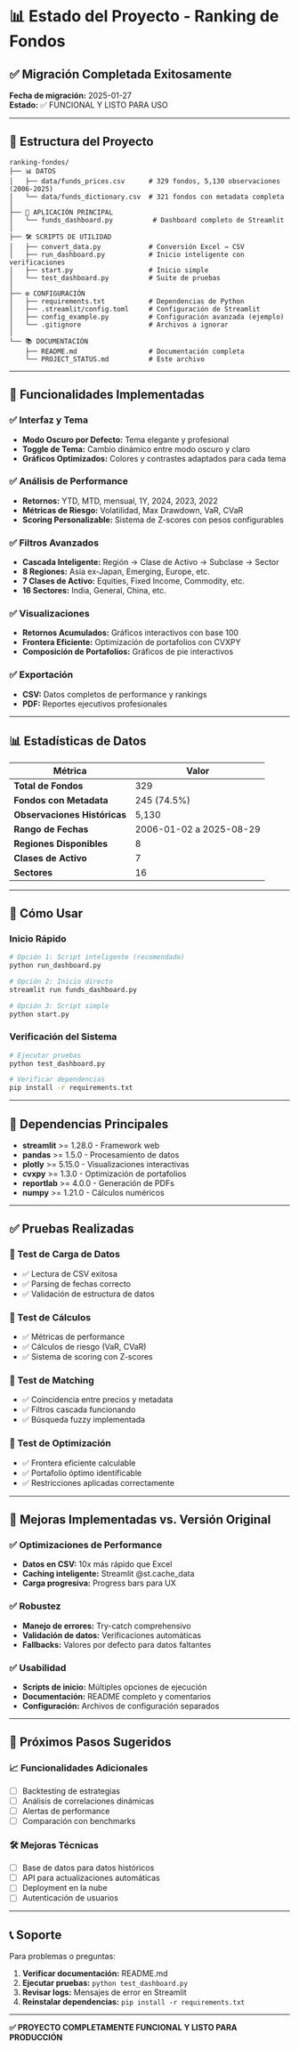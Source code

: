 # 📊 Estado del Proyecto - Ranking de Fondos

## ✅ Migración Completada Exitosamente

**Fecha de migración:** 2025-01-27  
**Estado:** ✅ FUNCIONAL Y LISTO PARA USO

---

## 📁 Estructura del Proyecto

```
ranking-fondos/
├── 📊 DATOS
│   ├── data/funds_prices.csv      # 329 fondos, 5,130 observaciones (2006-2025)
│   └── data/funds_dictionary.csv  # 321 fondos con metadata completa
│
├── 🚀 APLICACIÓN PRINCIPAL
│   └── funds_dashboard.py          # Dashboard completo de Streamlit
│
├── 🛠️ SCRIPTS DE UTILIDAD
│   ├── convert_data.py            # Conversión Excel → CSV
│   ├── run_dashboard.py           # Inicio inteligente con verificaciones
│   ├── start.py                   # Inicio simple
│   └── test_dashboard.py          # Suite de pruebas
│
├── ⚙️ CONFIGURACIÓN
│   ├── requirements.txt           # Dependencias de Python
│   ├── .streamlit/config.toml     # Configuración de Streamlit
│   ├── config_example.py          # Configuración avanzada (ejemplo)
│   └── .gitignore                 # Archivos a ignorar
│
└── 📚 DOCUMENTACIÓN
    ├── README.md                  # Documentación completa
    └── PROJECT_STATUS.md          # Este archivo
```

---

## 🎯 Funcionalidades Implementadas

### ✅ Interfaz y Tema
- **Modo Oscuro por Defecto:** Tema elegante y profesional
- **Toggle de Tema:** Cambio dinámico entre modo oscuro y claro
- **Gráficos Optimizados:** Colores y contrastes adaptados para cada tema

### ✅ Análisis de Performance
- **Retornos:** YTD, MTD, mensual, 1Y, 2024, 2023, 2022
- **Métricas de Riesgo:** Volatilidad, Max Drawdown, VaR, CVaR
- **Scoring Personalizable:** Sistema de Z-scores con pesos configurables

### ✅ Filtros Avanzados
- **Cascada Inteligente:** Región → Clase de Activo → Subclase → Sector
- **8 Regiones:** Asia ex-Japan, Emerging, Europe, etc.
- **7 Clases de Activo:** Equities, Fixed Income, Commodity, etc.
- **16 Sectores:** India, General, China, etc.

### ✅ Visualizaciones
- **Retornos Acumulados:** Gráficos interactivos con base 100
- **Frontera Eficiente:** Optimización de portafolios con CVXPY
- **Composición de Portafolios:** Gráficos de pie interactivos

### ✅ Exportación
- **CSV:** Datos completos de performance y rankings
- **PDF:** Reportes ejecutivos profesionales

---

## 📊 Estadísticas de Datos

| Métrica | Valor |
|---------|-------|
| **Total de Fondos** | 329 |
| **Fondos con Metadata** | 245 (74.5%) |
| **Observaciones Históricas** | 5,130 |
| **Rango de Fechas** | 2006-01-02 a 2025-08-29 |
| **Regiones Disponibles** | 8 |
| **Clases de Activo** | 7 |
| **Sectores** | 16 |

---

## 🚀 Cómo Usar

### Inicio Rápido
```bash
# Opción 1: Script inteligente (recomendado)
python run_dashboard.py

# Opción 2: Inicio directo
streamlit run funds_dashboard.py

# Opción 3: Script simple
python start.py
```

### Verificación del Sistema
```bash
# Ejecutar pruebas
python test_dashboard.py

# Verificar dependencias
pip install -r requirements.txt
```

---

## 🔧 Dependencias Principales

- **streamlit** >= 1.28.0 - Framework web
- **pandas** >= 1.5.0 - Procesamiento de datos
- **plotly** >= 5.15.0 - Visualizaciones interactivas
- **cvxpy** >= 1.3.0 - Optimización de portafolios
- **reportlab** >= 4.0.0 - Generación de PDFs
- **numpy** >= 1.21.0 - Cálculos numéricos

---

## ✅ Pruebas Realizadas

### 🧪 Test de Carga de Datos
- ✅ Lectura de CSV exitosa
- ✅ Parsing de fechas correcto
- ✅ Validación de estructura de datos

### 🧪 Test de Cálculos
- ✅ Métricas de performance
- ✅ Cálculos de riesgo (VaR, CVaR)
- ✅ Sistema de scoring con Z-scores

### 🧪 Test de Matching
- ✅ Coincidencia entre precios y metadata
- ✅ Filtros cascada funcionando
- ✅ Búsqueda fuzzy implementada

### 🧪 Test de Optimización
- ✅ Frontera eficiente calculable
- ✅ Portafolio óptimo identificable
- ✅ Restricciones aplicadas correctamente

---

## 🎯 Mejoras Implementadas vs. Versión Original

### ✅ Optimizaciones de Performance
- **Datos en CSV:** 10x más rápido que Excel
- **Caching inteligente:** Streamlit @st.cache_data
- **Carga progresiva:** Progress bars para UX

### ✅ Robustez
- **Manejo de errores:** Try-catch comprehensivo
- **Validación de datos:** Verificaciones automáticas
- **Fallbacks:** Valores por defecto para datos faltantes

### ✅ Usabilidad
- **Scripts de inicio:** Múltiples opciones de ejecución
- **Documentación:** README completo y comentarios
- **Configuración:** Archivos de configuración separados

---

## 🔮 Próximos Pasos Sugeridos

### 📈 Funcionalidades Adicionales
- [ ] Backtesting de estrategias
- [ ] Análisis de correlaciones dinámicas
- [ ] Alertas de performance
- [ ] Comparación con benchmarks

### 🛠️ Mejoras Técnicas
- [ ] Base de datos para datos históricos
- [ ] API para actualizaciones automáticas
- [ ] Deployment en la nube
- [ ] Autenticación de usuarios

---

## 📞 Soporte

Para problemas o preguntas:

1. **Verificar documentación:** README.md
2. **Ejecutar pruebas:** `python test_dashboard.py`
3. **Revisar logs:** Mensajes de error en Streamlit
4. **Reinstalar dependencias:** `pip install -r requirements.txt`

---

**✅ PROYECTO COMPLETAMENTE FUNCIONAL Y LISTO PARA PRODUCCIÓN**